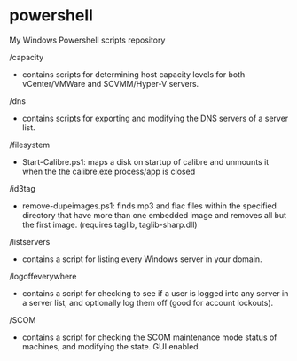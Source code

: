 # powershell
My Windows Powershell scripts repository

/capacity
  - contains scripts for determining host capacity levels for both vCenter/VMWare and SCVMM/Hyper-V servers.
  
/dns
  - contains scripts for exporting and modifying the DNS servers of a server list.
  
/filesystem
  - Start-Calibre.ps1: maps a disk on startup of calibre and unmounts it when the the calibre.exe process/app is closed

/id3tag
  - remove-dupeimages.ps1: finds mp3 and flac files within the specified directory that have more than one embedded image and removes all but the first image. (requires taglib, taglib-sharp.dll)
  
/listservers
  - contains a script for listing every Windows server in your domain.
 
/logoffeverywhere
  - contains a script for checking to see if a user is logged into any server in a server list, and optionally log them off (good for account lockouts).
 
/SCOM
  - contains a script for checking the SCOM maintenance mode status of machines, and modifying the state.  GUI enabled.

